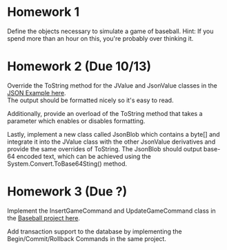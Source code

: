 
Homework 1
==========

Define the objects necessary to simulate a game of baseball.
Hint: If you spend more than an hour on this, you're probably over thinking it.

Homework 2 (Due 10/13)
==========

Override the ToString method for the JValue and JsonValue classes in the 
[JSON Example here](https://github.com/tosutton/CS-421/tree/master/Json/2).  
The output should be formatted nicely so it's easy to read.

Additionally, provide an overload of the ToString method that takes a parameter 
which enables or disables formatting. 

Lastly, implement a new class called JsonBlob which contains a byte[] and integrate 
it into the JValue class with the other JsonValue derivatives and provide the same 
overrides of ToString.  The JsonBlob should output base-64 encoded text, which
can be achieved using the System.Convert.ToBase64Sting() method.


Homework 3 (Due ?)
==========

Implement the InsertGameCommand and UpdateGameCommand class in the 
[Baseball project here](https://github.com/tosutton/CS-421/tree/master/Json/2). 

Add transaction support to the database by implementing the Begin/Commit/Rollback Commands in the same project.

